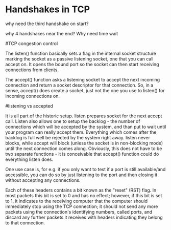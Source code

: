 # Handshakes in TCP

why need the third handshake on start?

why 4 handshakes near the end? Why need time wait

#TCP congestion control


The listen() function basically sets a flag in the internal socket structure marking the socket as a passive listening socket, one that you can call accept on. It opens the bound port so the socket can then start receiving connections from clients.

The accept() function asks a listening socket to accept the next incoming connection and return a socket descriptor for that connection. So, in a sense,  accept() does create a socket, just not the one you use to listen() for incoming connections on.


#listening vs accepted

It is all part of the historic setup. listen prepares socket for the next accept call. Listen also allows one to setup the backlog - the number of connections which will be accepted by the system, and than put to wait until your program can really accept them. Everything which comes after the backlog is full well be rejected by the system right away. listen never blocks, while accept will block (unless the socket is in non-blocking mode) until the next connection comes along. Obviously, this does not have to be two separate functions - it is conceivable that accept() function could do everything listen does.

One use case is, for e.g. if you only want to test if a port is still available/and accessible, you can do so by just listening to the port and then closing it without accepting any connections.

Each of these headers contains a bit known as the "reset" (RST) flag. In most packets this bit is set to 0 and has no effect; however, if this bit is set to 1, it indicates to the receiving computer that the computer should immediately stop using the TCP connection; it should not send any more packets using the connection's identifying numbers, called ports, and discard any further packets it receives with headers indicating they belong to that connection.
